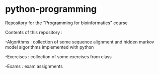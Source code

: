# python-programming
Repository for the "Programming for bioinformatics" course

Contents of this repository : 

-Algorithms : collection of some sequence alignment and hidden markov model algorithms implemented with python

-Exercises  : collection of some exercises from class

-Exams : exam assignments
